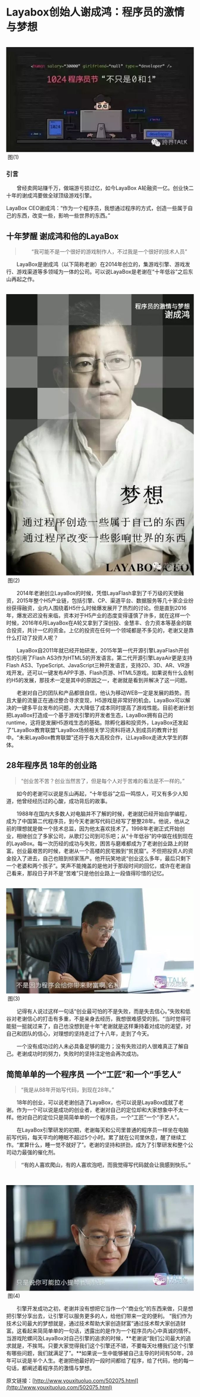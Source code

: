 # Layabox创始人谢成鸿：程序员的激情与梦想

​	  ![img](img/1.jpg)<br/>
​	 图(1)
### 引言

　　曾经卖网站赚千万，做端游亏损过亿，如今LayaBox A轮融资一亿。创业快二十年的谢成鸿要做全球顶级游戏引擎。

LayaBox CEO谢成鸿：“作为一个程序员，我想通过程序的方式，创造一些属于自己的东西，改变一些，影响一些世界的东西。”



## 十年梦醒 谢成鸿和他的LayaBox

> 　　“我可能不是一个很好的游戏制作人，不过我是一个很好的技术人员”
>



　　LayaBox是谢成鸿（以下简称老谢）在2014年创立的，集游戏引擎、游戏发行、游戏渠道等多领域为一体的公司。可以说LayaBox是老谢在“十年低谷”之后东山再起之作。

​	![img](img/2.jpg)<br/>
​	 图(2)

　　2014年老谢创立LayaBox的时候，凭借LayaFlash拿到了千万级的天使融资，2015年整个H5产业链，包括引擎、CP、渠道平台、数据服务等几十家企业纷纷获得融资，业内人围绕着H5什么时候爆发展开了热烈的讨论。但是直到2016年，爆发迟迟没有来临，资本对于H5产业的态度变得谨慎了许多，就在这样一个时候，2016年6月LayaBox在A轮又拿到了深创投、金慧丰、合力资本等基金的联合投资，共计一亿的资金。上亿的投资在任何一个领域都是不多见的，老谢又是靠什么打动了投资人呢？



　　LayaBox自2011年就已经开始研发，2015年第一代开源引擎LayaFlash开创性的引用了Flash AS3作为HTML5的开发语言。第二代开源引擎LayaAir更是支持Flash AS3、TypeScript、JavaScript三种开发语言，支持2D、3D、AR、VR游戏开发。还可以一键发布APP手游、Flash页游、HTML5游戏。如果说有什么会制约H5的发展，那技术一定是其中的原因之一，老谢就是看到并解决了这一问题。



　　老谢对自己的团队和产品都很自信，他认为移动WEB一定是发展的趋势。而且大量的流量正在通过整合寻求变现，H5游戏是非常好的机会。LayaBox可以解决的一键多平台发布的问题，大大降低了成本同时提高了游戏性能。目前老谢计划把LayaBox打造成一个基于游戏引擎的开发者生态，LayaBox拥有自己的runtime，这将是发展H5游戏生态的基础。除孵化器和投资外，LayaBox还发起了“LayaBox教育联盟”LayaBox场频相关学习资料将进入到成员的教育计划中。“未来LayaBox教育联盟”还将于各大高校合作，让LayaBox走进大学生的群体。





## 28年程序员 18年的创业路

> “创业苦不苦？创业当然苦了，但是每个人对于苦难的看法是不一样的。”
>



　　如今的老谢可以说是东山再起，“十年低谷”之后一鸣惊人，可又有多少人知道，他曾经经历过的心酸，成功背后的故事。

　　1988年在国内大多数人对电脑并不了解的时候，老谢就已经开始自学编程，成为了中国第二代程序员，到今天老谢写代码已经写了整整28年。他说，他从之前的理想就是做一个技术总监，因为他太喜欢技术了。1998年老谢正式开始创业，相继创立了多家公司，从歌灯公司到可乐吧；从“十年低谷”的中娱在线到现在的LayaBox。每一次历经的成功与失败，困苦与磨难都成为了老谢创业路上的财富。创业最艰苦的时候，老谢从一个高楼的民宅搬到“贫民窟”。不但把投资人的资金投入了进去，自己也赔到倾家荡产。他开玩笑地说“创业这么多年，最后只剩下一个老婆和两个孩子”。笑声不能掩盖的是他对于那段时间的回忆，或许在老谢自己看来，那段日子并不是“苦难”只是他创业路上一段值得珍惜的记忆。

​	![img](img/3.jpg)<br/>
​	 图(3)



　　记得有人说过这样一句话“创业最可怕的不是失败，而是失去信心。”失败和低谷对老谢信心的打击有多重，不是亲身去经历，我想很难感受的到。“当时觉得可能挺一挺就过来了，自己也没想到是十年”老谢就是这样秉持着对成功的渴望，对自己和团队的信心，对理想的坚持走过了十八年，走到了今天。

　　一个没有成功过的人未必具备足够的能力；没有失败过的人很难真正了解自己。老谢成功时的努力，失败时的坚持注定他会再次成功。



## 简简单单的一个程序员 一个“工匠”和一个“手艺人”

> “我是从88年开始写代码，到现在28年。”
>



　　18年的创业，可以说老谢创造了LayaBox，也可以说是LayaBox成就了老谢。作为一个可以说是成功的创业者，老谢对自己的定位却和大家想象中不太一样。他对自己的定位只是简简单单的一个程序员，一个“工匠”一个“手艺人”。

　　在LayaBox引擎研发的初期，老谢每天和公司里普通的程序员一样坐在电脑前写代码，每天平均的睡眠不超过5个小时。累了就在公司里休息，醒了继续工作。“累算什么，睡一觉不就好了”。老谢的坚持和拼劲，成为了引擎研发和整个公司动力最强的催化剂。

> **“有的人喜欢爬山，有的人喜欢泡吧，而我觉得写代码就会让我感到快乐。”**
>

​	

![img](img/4.jpg)<br/>
​	 图(4)



　　引擎开发成功之初，老谢并没有想把它当作一个“商业化”的东西来做，只是想把引擎分享出去，让引擎可以服务更多的人，给他们带来一定的便利。 “我们作为技术公司最大的梦想就是，通过技术帮助大家创造财富”通过技术帮大家创造财富。这看起来简简单单的一句话，透露出的是作为一个程序员内心中真诚的情怀。当游戏陀螺问及LayaBox对自己引擎的追求的时候，**老谢说“我们公司最大的追求就是，不挨骂。只要大家觉得我们这个引擎还不错，不要每天吐槽我们这个引擎有哪些问题，我们就满足了”。**如果说一生中能够被自己主导的时间有50年，28年可以说是半个人生。老谢把他最好的一段时间都给了程序，给了代码，他的每一句话，都阐述着程序员的激情与梦想。



原文链接：[http://www.youxituoluo.com/502075.html](http://www.youxituoluo.com/502075.html)